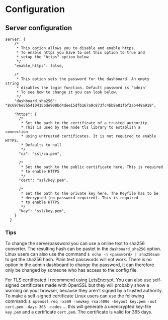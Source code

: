 # Configuration

## Server configuration
```json5
server: {
    /*
     * This option allows you to disable and enable https.
     * To enable https you have to set this option to true and
     * setup the "https" option below
     */
    "enable_https": false,
    
    /*
     * This option sets the password for the dashboard. An empty string
     * disables the login function. Default password is 'admin'
     * To see how to change it you can look below.
     */
    "dashboard_sha256": "8c6976e5b5410415bde908bd4dee15dfb167a9c873fc4bb8a81f6f2ab448a918",
    
    "https": {
      /*
       * Set the path to the certificate of a trusted authority.
       * This is used by the node tls library to establish a connection
       * using untrusted certificates. It is not required to enable HTTPS.
       * Defaults to null
       */
      "ca": "ssl/ca.pem",

      /*
       * Set the path to the public certificate here. This is required 
       * to enable HTTPS 
       */
      "cert": "ssl/key.pem",
      
      /*
       * Set the path to the private key here. The Keyfile has to be
       * decrypted (no password required). This is required 
       * to enable HTTPS 
       */
      "key": "ssl/key.pem",
    }
  }
```

### Tips
To change the serverpassword you can use a online text to sha256 converter.
The resulting hash can be pastet in the ``dashboard_sha256`` option. Linux users can also use the command ``$ echo -n <password> | sha256sum`` to get the sha256 hash. Plain text passwords will not work. There is no option in the admin dashboard to change the password, it can therefore only be changed by someone who has access to the config file.

For TLS certificated I recommend using [LetsEncrypt](https://letsencrypt.org/de/getting-started/).
You can also use self-signed certificates made with OpenSSL but they will probably show a warning on your browser, because they aren't signed by a trusted authority. To make a self-signed certificate Linux users can use the following command: ``$ openssl req -x509 -newkey rsa:4096 -keyout key.pem -out cert.pem -days 365 -nodes`` ... this will generate a unencrypted key-file ``key.pem`` and a certificate ``cert.pem``. The certificate is valid for 365 days.
